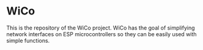 # WiCo
This is the repository of the WiCo project. WiCo has the goal of simplifying network interfaces on ESP microcontrollers so they can be easily used with simple functions. 
